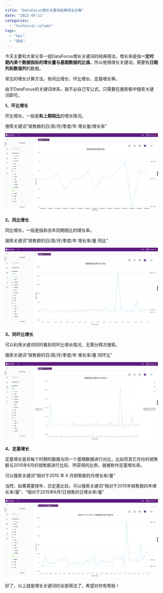 ```yaml
---
title: "DataFocus增长关键词经典用法合集"
date: "2022-05-11"
categories: 
  - "technical-column"
tags: 
  - "kpi"
  - "指标"
---
```


今天主要和大家分享一组DataFocus增长关键词的经典用法。增长率是指**一定时期内某个数据指标的增长量与基期数据的比值**。所以使用增长关键词，需要有**日期列和数值列**的数据。

常见的增长计算方法，有同比增长、环比增长、定基增长等。

由于DataFocus的关键词体系，就不必自己写公式，只需要在搜索框中搜索关键词即可。

**1、环比增长**

环比增长，一般是**和上期相比**的增长情况。

搜索关键词“销售额的日/周/月/季度/年 增长量/增长率”

![1652162586(1)](images/1652274755-16521625861.png)

**2、同比增长**

同比增长，一般是指和去年同期相比的增长率。

搜索关键词“销售额的日/周/月/季度/年 增长率/量 同比”

![1652165120(1)](images/1652274761-16521651201.png)

**3、同环比增长**

可以利用关键词同时看到同环比增长情况，无需分两次搜索。

搜索关键词“销售额的日/周/月/季度/年 增长率/量 同环比”

![IMG_256](images/1652274766-img_256.png)

**4、定基增长**

定基增长是将每个时期的数据与同一个基期数据进行对比，比如将其它月份的销售额与2015年6月的销售额进行比较，所获得的比例，就被称作定基增长率。

可以搜索关键词“相对于2015 年 6 月销售额的月增长率/量”

当然，如果需要按年、日定基比较，可以搜索关键词“相对于2015年销售额的年增长率/量”、“相对于2015年6月1日销售的日增长率/量”

![1652166500(1)](images/1652274771-16521665001.png)

好了，以上就是增长关键词的全部用法了，希望对你有帮助！
